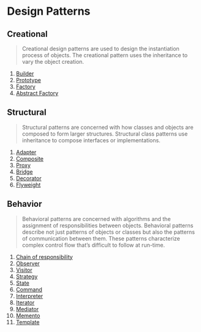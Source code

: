 #   Design Patterns

##  Creational
>   Creational design patterns are used to design the instantiation process of objects. The creational pattern uses the 
    inheritance to vary the object creation.

1.  [Builder](https://github.com/11andrew1991/design_patterns/tree/master/Builder) 
2.  [Prototype](https://github.com/11andrew1991/design_patterns/tree/master/Prototype)
3.  [Factory](https://github.com/11andrew1991/design_patterns/tree/master/Factory)
4.  [Abstract Factory](https://github.com/11andrew1991/design_patterns/tree/master/AbstractFactory)


##  Structural
>   Structural patterns are concerned with how classes and objects are composed to form larger structures. Structural 
    class patterns use inheritance to compose interfaces or implementations.

1.  [Adapter](https://github.com/11andrew1991/design_patterns/tree/master/Adapter)
2.  [Composite](https://github.com/11andrew1991/design_patterns/tree/master/Composite)
3.  [Proxy](https://github.com/11andrew1991/design_patterns/tree/master/Proxy)
4.  [Bridge](https://github.com/11andrew1991/design_patterns/tree/master/Bridge)
5.  [Decorator](https://github.com/11andrew1991/design_patterns/tree/master/Decorator)
6.  [Flyweight](https://github.com/11andrew1991/design_patterns/tree/master/Flyweight)


##  Behavior
>   Behavioral patterns are concerned with algorithms and the assignment of responsibilities between objects. Behavioral 
    patterns describe not just patterns of objects or classes but also the patterns of communication between them. 
    These patterns characterize complex control flow that’s difficult to follow at run-time.

1.  [Chain of responsibility](https://github.com/11andrew1991/design_patterns/tree/master/ChainOfResponsibility)
2.  [Observer](https://github.com/11andrew1991/design_patterns/tree/master/Observer)
3.  [Visitor](https://github.com/11andrew1991/design_patterns/tree/master/Visitor)
4.  [Strategy](https://github.com/11andrew1991/design_patterns/tree/master/Strategy)
5.  [State](https://github.com/11andrew1991/design_patterns/tree/master/State)
6.  [Command](https://github.com/11andrew1991/design_patterns/tree/master/Command)
7.  [Interpreter](https://github.com/11andrew1991/design_patterns/tree/master/Interpreter)
8.  [Iterator](https://github.com/11andrew1991/design_patterns/tree/master/Iterator)
9.  [Mediator](https://github.com/11andrew1991/design_patterns/tree/master/Mediator)
10. [Memento](https://github.com/11andrew1991/design_patterns/tree/master/Memento)
11. [Template](https://github.com/11andrew1991/design_patterns/tree/master/Template)
